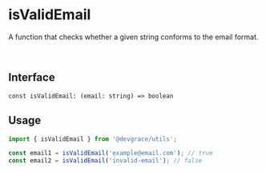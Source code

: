 # isValidEmail

A function that checks whether a given string conforms to the email format.

<br />

## Interface
```tsx
const isValidEmail: (email: string) => boolean
```

## Usage
```ts
import { isValidEmail } from '@devgrace/utils';

const email1 = isValidEmail('example@email.com'); // true
const email2 = isValidEmail('invalid-email'); // false
```